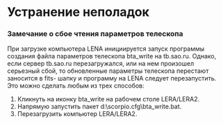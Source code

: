 # Устранение неполадок
### Замечание о сбое чтения параметров телескопа
При загрузке компьютера LENA инициируется запуск программы создания файла параметров
телескопа bta_write на tb.sao.ru. Однако, если сервер tb.sao.ru перезагружался, или на нем
произошел серьезный сбой, то обновленные параметры телескопа перестают заносится в fits-
шапку и программу на LENA следует перезапустить. Это можно сделать любым из трех способов:

1. Кликнуть на иконку bta_write на рабочем столе LERA/LERA2.
2. Напрямую запустить пакет d:\scorpio.cfg\bta_write.bat.
3. Перезагрузить компьютер LERA/LERA2.




